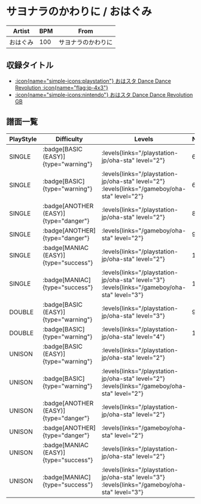 # サヨナラのかわりに / おはぐみ

|Artist|BPM|From|
|------|---|----|
|おはぐみ|100|サヨナラのかわりに|

## 収録タイトル

- [:icon{name="simple-icons:playstation"} おはスタ Dance Dance Revolution :icon{name="flag:jp-4x3"}](/playstation-jp/oha-sta)
- [:icon{name="simple-icons:nintendo"} おはスタ Dance Dance Revolution GB](/gameboy/oha-sta)

## 譜面一覧

|PlayStyle|Difficulty|Levels|Notes|Movie|
|---------|----------|------|-----|-----|
|SINGLE| :badge[BASIC (EASY)]{type="warning"}| :levels{links="/playstation-jp/oha-sta" level="2"}|63/0||
|SINGLE| :badge[BASIC]{type="warning"}| :levels{links="/playstation-jp/oha-sta" level="2"} :levels{links="/gameboy/oha-sta" level="2"}|67/0||
|SINGLE| :badge[ANOTHER (EASY)]{type="danger"}| :levels{links="/playstation-jp/oha-sta" level="2"}|89/0||
|SINGLE| :badge[ANOTHER]{type="danger"}| :levels{links="/gameboy/oha-sta" level="2"}|97/0||
|SINGLE| :badge[MANIAC (EASY)]{type="success"}| :levels{links="/playstation-jp/oha-sta" level="2"}|100/0||
|SINGLE| :badge[MANIAC]{type="success"}| :levels{links="/playstation-jp/oha-sta" level="3"} :levels{links="/gameboy/oha-sta" level="3"}|147/0||
|DOUBLE| :badge[BASIC (EASY)]{type="warning"}| :levels{links="/playstation-jp/oha-sta" level="3"}|91/0||
|DOUBLE| :badge[BASIC]{type="warning"}| :levels{links="/playstation-jp/oha-sta" level="4"}|105/0||
|UNISON| :badge[BASIC (EASY)]{type="warning"}| :levels{links="/playstation-jp/oha-sta" level="2"}|||
|UNISON| :badge[BASIC]{type="warning"}| :levels{links="/playstation-jp/oha-sta" level="2"} :levels{links="/gameboy/oha-sta" level="2"}|||
|UNISON| :badge[ANOTHER (EASY)]{type="danger"}| :levels{links="/playstation-jp/oha-sta" level="2"}|||
|UNISON| :badge[ANOTHER]{type="danger"}| :levels{links="/gameboy/oha-sta" level="2"}|||
|UNISON| :badge[MANIAC (EASY)]{type="success"}| :levels{links="/playstation-jp/oha-sta" level="2"}|||
|UNISON| :badge[MANIAC]{type="success"}| :levels{links="/playstation-jp/oha-sta" level="3"} :levels{links="/gameboy/oha-sta" level="3"}|||
